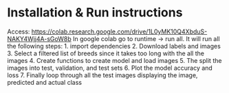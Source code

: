 # Installation & Run instructions
Access: https://colab.research.google.com/drive/1L0yMK10Q4XbduS-NAKY4Wjj4A-sGoW8b
In google colab go to runtime -> run all.
It will run all the following steps:
    1. import dependencies
    2. Download labels and images
    3. Select a filtered list of breeds since it takes too long with the all the images
    4. Create functions to create model and load images
    5. The split the images into test, validation, and test sets
    6. Plot the model accuracy and loss
    7. Finally loop through all the test images displaying the image, predicted and actual class
 